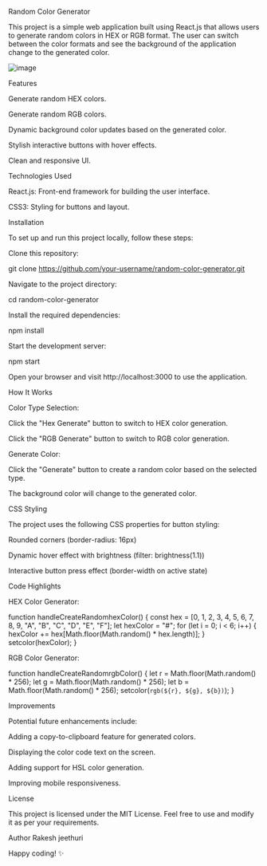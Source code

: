 Random Color Generator

This project is a simple web application built using React.js that allows users to generate random colors in HEX or RGB format. The user can switch between the color formats and see the background of the application change to the generated color.


![image](https://github.com/user-attachments/assets/a6010444-5138-4834-9d4b-4ce393eedb91)


Features

Generate random HEX colors.

Generate random RGB colors.

Dynamic background color updates based on the generated color.

Stylish interactive buttons with hover effects.

Clean and responsive UI.

Technologies Used

React.js: Front-end framework for building the user interface.

CSS3: Styling for buttons and layout.

Installation

To set up and run this project locally, follow these steps:

Clone this repository:

git clone https://github.com/your-username/random-color-generator.git

Navigate to the project directory:

cd random-color-generator

Install the required dependencies:

npm install

Start the development server:

npm start

Open your browser and visit http://localhost:3000 to use the application.

How It Works

Color Type Selection:

Click the "Hex Generate" button to switch to HEX color generation.

Click the "RGB Generate" button to switch to RGB color generation.

Generate Color:

Click the "Generate" button to create a random color based on the selected type.

The background color will change to the generated color.

CSS Styling

The project uses the following CSS properties for button styling:

Rounded corners (border-radius: 16px)

Dynamic hover effect with brightness (filter: brightness(1.1))

Interactive button press effect (border-width on active state)

Code Highlights

HEX Color Generator:

function handleCreateRandomhexColor() {
  const hex = [0, 1, 2, 3, 4, 5, 6, 7, 8, 9, "A", "B", "C", "D", "E", "F"];
  let hexColor = "#";
  for (let i = 0; i < 6; i++) {
    hexColor += hex[Math.floor(Math.random() * hex.length)];
  }
  setcolor(hexColor);
}

RGB Color Generator:

function handleCreateRandomrgbColor() {
  let r = Math.floor(Math.random() * 256);
  let g = Math.floor(Math.random() * 256);
  let b = Math.floor(Math.random() * 256);
  setcolor(`rgb(${r}, ${g}, ${b})`);
}

Improvements

Potential future enhancements include:

Adding a copy-to-clipboard feature for generated colors.

Displaying the color code text on the screen.

Adding support for HSL color generation.

Improving mobile responsiveness.

License

This project is licensed under the MIT License. Feel free to use and modify it as per your requirements.

Author
Rakesh jeethuri

Happy coding! ✨
